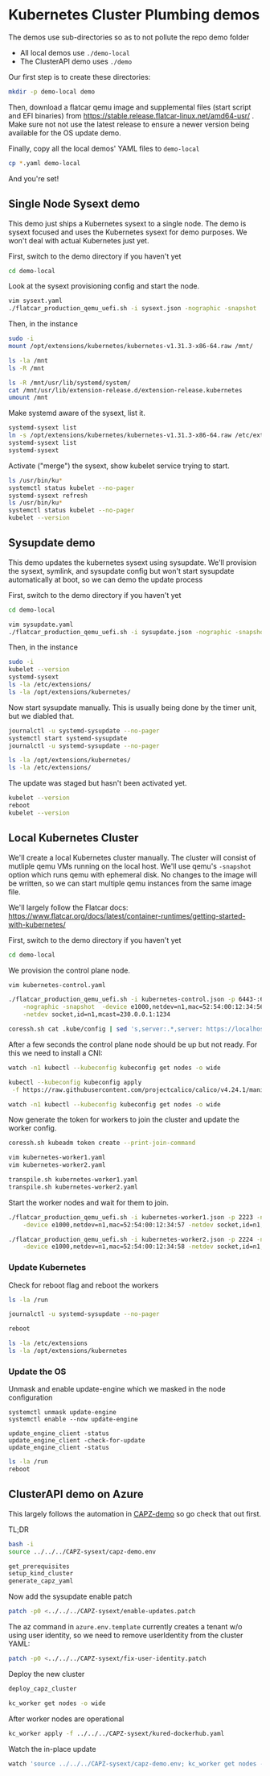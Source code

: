 # Kubernetes Cluster Plumbing demos

The demos use sub-directories so as to not pollute the repo demo folder
* All local demos use `./demo-local`
* The ClusterAPI demo uses `./demo`

Our first step is to create these directories:
```bash
mkdir -p demo-local demo
```

Then, download a flatcar qemu image and supplemental files (start script and
EFI binaries) from https://stable.release.flatcar-linux.net/amd64-usr/ .
Make sure not not use the latest release to ensure a newer version being
available for the OS update demo.

Finally, copy all the local demos' YAML files to `demo-local`
```bash
cp *.yaml demo-local
```
And you're set!

## Single Node Sysext demo

This demo just ships a Kubernetes sysext to a single node.
The demo is sysext focused and uses the Kubernetes sysext for demo purposes.
We won't deal with actual Kubernetes just yet.

First, switch to the demo directory if you haven't yet
```bash
cd demo-local
```

Look at the sysext provisioning config and start the node.
```bash
vim sysext.yaml
./flatcar_production_qemu_uefi.sh -i sysext.json -nographic -snapshot
```

Then, in the instance
```bash
sudo -i
mount /opt/extensions/kubernetes/kubernetes-v1.31.3-x86-64.raw /mnt/

ls -la /mnt
ls -R /mnt

ls -R /mnt/usr/lib/systemd/system/
cat /mnt/usr/lib/extension-release.d/extension-release.kubernetes
umount /mnt
```

Make systemd aware of the sysext, list it.
```bash
systemd-sysext list
ln -s /opt/extensions/kubernetes/kubernetes-v1.31.3-x86-64.raw /etc/extensions/kubernetes.raw
systemd-sysext list
systemd-sysext
```
Activate ("merge") the sysext, show kubelet service trying to start.
```bash
ls /usr/bin/ku*
systemctl status kubelet --no-pager
systemd-sysext refresh
ls /usr/bin/ku*
systemctl status kubelet --no-pager
kubelet --version
```

## Sysupdate demo

This demo updates the kubernetes sysext using sysupdate.
We'll provision the sysext, symlink, and sysupdate config but won't start sysupdate automatically at boot, so we can demo the update process

First, switch to the demo directory if you haven't yet
```bash
cd demo-local
```

```bash
vim sysupdate.yaml
./flatcar_production_qemu_uefi.sh -i sysupdate.json -nographic -snapshot
```

Then, in the instance
```bash
sudo -i
kubelet --version
systemd-sysext
ls -la /etc/extensions/
ls -la /opt/extensions/kubernetes/
```

Now start sysupdate manually.
This is usually being done by the timer unit, but we diabled that.
```bash
journalctl -u systemd-sysupdate --no-pager
systemctl start systemd-sysupdate
journalctl -u systemd-sysupdate --no-pager

ls -la /opt/extensions/kubernetes/
ls -la /etc/extensions/
```

The update was staged but hasn't been activated yet.
```bash
kubelet --version
reboot
kubelet --version
```

## Local Kubernetes Cluster

We'll create a local Kubernetes cluster manually.
The cluster will consist of mutliple qemu VMs running on the local host.
We'll use qemu's `-snapshot` option which runs qemu with ephemeral disk.
No changes to the image will be written, so we can start multiple qemu instances from the same image file.

We'll largely follow the Flatcar docs: https://www.flatcar.org/docs/latest/container-runtimes/getting-started-with-kubernetes/

First, switch to the demo directory if you haven't yet
```bash
cd demo-local
```

We provision the control plane node.
```bash
vim kubernetes-control.yaml

./flatcar_production_qemu_uefi.sh -i kubernetes-control.json -p 6443-:6443,hostfwd=tcp::2222 \
    -nographic -snapshot  -device e1000,netdev=n1,mac=52:54:00:12:34:56                      \
    -netdev socket,id=n1,mcast=230.0.0.1:1234   

coressh.sh cat .kube/config | sed 's,server:.*,server: https://localhost:6443,' >kubeconfig
```

After a few seconds the control plane node should be up but not ready.
For this we need to install a CNI:
```bash
watch -n1 kubectl --kubeconfig kubeconfig get nodes -o wide

kubectl --kubeconfig kubeconfig apply                                                   \
 -f https://raw.githubusercontent.com/projectcalico/calico/v4.24.1/manifests/calico.yaml

watch -n1 kubectl --kubeconfig kubeconfig get nodes -o wide
```

Now generate the token for workers to join the cluster and update the worker config.
```bash
coressh.sh kubeadm token create --print-join-command

vim kubernetes-worker1.yaml
vim kubernetes-worker2.yaml

transpile.sh kubernetes-worker1.yaml
transpile.sh kubernetes-worker2.yaml
```

Start the worker nodes and wait for them to join.
```bash
./flatcar_production_qemu_uefi.sh -i kubernetes-worker1.json -p 2223 -nographic -snapshot  \
	-device e1000,netdev=n1,mac=52:54:00:12:34:57 -netdev socket,id=n1,mcast=230.0.0.1:1234   

./flatcar_production_qemu_uefi.sh -i kubernetes-worker2.json -p 2224 -nographic -snapshot  \
	-device e1000,netdev=n1,mac=52:54:00:12:34:58 -netdev socket,id=n1,mcast=230.0.0.1:1234   
```

### Update Kubernetes


Check for reboot flag and reboot the workers
```bash
ls -la /run

journalctl -u systemd-sysupdate --no-pager

reboot

ls -la /etc/extensions
ls -la /opt/extensions/kubernetes
```

### Update the OS

Unmask and enable update-engine which we masked in the node configuration
```
systemctl unmask update-engine
systemctl enable --now update-engine

update_engine_client -status
update_engine_client -check-for-update
update_engine_client -status
```

```bash
ls -la /run
reboot
```

## ClusterAPI demo on Azure

This largely follows the automation in [CAPZ-demo](../../CAPZ-demo) so go check
that out first.

TL;DR
```bash
bash -i
source ../../../CAPZ-sysext/capz-demo.env

get_prerequisites
setup_kind_cluster
generate_capz_yaml
```

Now add the sysupdate enable patch
```bash
patch -p0 <../../../CAPZ-sysext/enable-updates.patch
```

The az command in `azure.env.template` currently creates a tenant w/o using
user identity, so we need to remove userIdentity from the cluster YAML:
```bash
patch -p0 <../../../CAPZ-sysext/fix-user-identity.patch
```

Deploy the new cluster
```bash
deploy_capz_cluster

kc_worker get nodes -o wide
```

After worker nodes are operational
```bash
kc_worker apply -f ../../../CAPZ-sysext/kured-dockerhub.yaml
```

Watch the in-place update
```bash
watch 'source ../../../CAPZ-sysext/capz-demo.env; kc_worker get nodes -o wide;'
```
